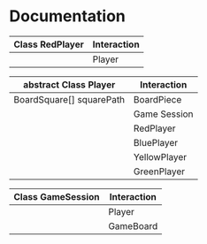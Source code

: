 # Documentation

| Class RedPlayer                | Interaction   |
| ------------------------------ | ------------- |
|                                | Player        |

| abstract Class Player          | Interaction   |
| ------------------------------ | ------------- |
| BoardSquare[] squarePath       | BoardPiece    |
|                                | Game Session  |
|                                | RedPlayer     |
|                                | BluePlayer    |
|                                | YellowPlayer  |
|                                | GreenPlayer   |


| Class GameSession              | Interaction   |
| ------------------------------ | ------------- |
|                                | Player        |
|                                | GameBoard     |

